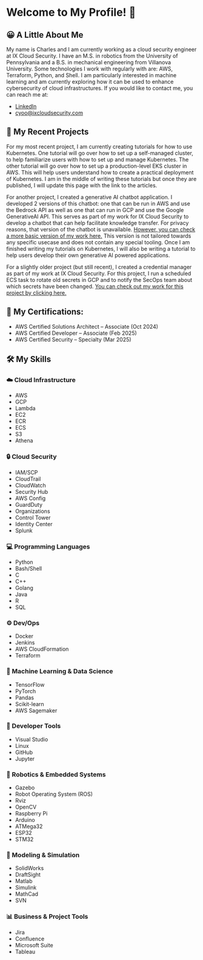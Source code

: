 # Welcome to My Profile! 👋
## 😀 A Little About Me
My name is Charles and I am currently working as a cloud security engineer at IX Cloud Security. I have an M.S. in robotics from the University of Pennsylvania and a B.S. in mechanical engineering from Villanova University. Some technologies I work with regularly with are: AWS, Terraform, Python, and Shell. I am particularly interested in machine learning and am currently exploring how it can be used to enhance cybersecurity of cloud infrastructures. If you would like to contact me, you can reach me at:
* [LinkedIn](https://www.linkedin.com/in/charles-yoo/)
* [cyoo@ixcloudsecurity.com](mailto:cyoo@ixcloudsecurity.com)


## 🚀 My Recent Projects
For my most recent project, I am currently creating tutorials for how to use Kubernetes. One tutorial will go over how to set up a self-managed cluster, to help familiarize users with how to set up and manage Kubernetes. The other tutorial will go over how to set up a production-level EKS cluster in AWS. This will help users understand how to create a practical deployment of Kubernetes. I am in the middle of writing these tutorials but once they are published, I will update this page with the link to the articles.

For another project, I created a generative AI chatbot application. I developed 2 versions of this chatbot: one that can be run in AWS and use the Bedrock API as well as one that can run in GCP and use the Google GenerativeAI API. This serves as part of my work for IX Cloud Security to develop a chatbot that can help facilitate knowledge transfer. For privacy reasons, that version of the chatbot is unavailable.  [However, you can check a more basic version of my work here.](https://github.com/cyoo28/genai-demo) This version is not tailored towards any specific usecase and does not contain any special tooling. Once I am finished writing my tutorials on Kubernetes, I will also be writing a tutorial to help users develop their own generative AI powered applications.

For a slightly older project (but still recent), I created a credential manager as part of my work at IX Cloud Security. For this project, I run a scheduled ECS task to rotate old secrets in GCP and to notify the SecOps team about which secrets have been changed. [You can check out my work for this project by clicking here.](https://github.com/cyoo28/credential-manager)

## 📜 My Certifications:
* AWS Certified Solutions Architect – Associate (Oct 2024)
* AWS Certified Developer – Associate (Feb 2025)
* AWS Certified Security – Specialty (Mar 2025)

## 🛠️ My Skills
### ☁️ Cloud Infrastructure
* AWS
* GCP
* Lambda
* EC2
* ECR
* ECS
* S3
* Athena

### 🔒 Cloud Security
* IAM/SCP
* CloudTrail
* CloudWatch
* Security Hub
* AWS Config
* GuardDuty
* Organizations
* Control Tower
* Identity Center
* Splunk

### 💻 Programming Languages
* Python
* Bash/Shell
* C
* C++
* Golang
* Java
* R
* SQL

### ⚙️ Dev/Ops
* Docker
* Jenkins
* AWS CloudFormation
* Terraform

### 🤖 Machine Learning & Data Science
* TensorFlow
* PyTorch
* Pandas
* Scikit-learn
* AWS Sagemaker

### 🧰 Developer Tools
* Visual Studio
* Linux
* GitHub
* Jupyter

### 🤖 Robotics & Embedded Systems
* Gazebo
* Robot Operating System (ROS)
* Rviz
* OpenCV
* Raspberry Pi
* Arduino
* ATMega32
* ESP32
* STM32

### 🧱 Modeling & Simulation
* SolidWorks
* DraftSight
* Matlab
* Simulink
* MathCad
* SVN
  
### 📊 Business & Project Tools
* Jira
* Confluence
* Microsoft Suite
* Tableau
